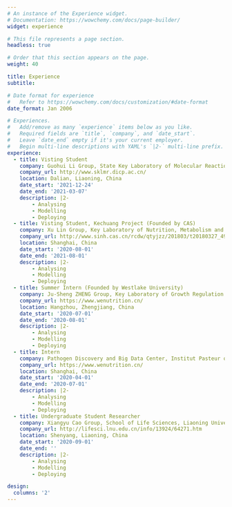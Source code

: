 ```yaml
---
# An instance of the Experience widget.
# Documentation: https://wowchemy.com/docs/page-builder/
widget: experience

# This file represents a page section.
headless: true

# Order that this section appears on the page.
weight: 40

title: Experience
subtitle:

# Date format for experience
#   Refer to https://wowchemy.com/docs/customization/#date-format
date_format: Jan 2006

# Experiences.
#   Add/remove as many `experience` items below as you like.
#   Required fields are `title`, `company`, and `date_start`.
#   Leave `date_end` empty if it's your current employer.
#   Begin multi-line descriptions with YAML's `|2-` multi-line prefix.
experience:
  - title: Visting Student
    company: Guohui Li Group, State Key Laboratory of Molecular Reaction Dynamics, Dalian Institute of Chemical Physics, Chinese Academy of Sciences
    company_url: http://www.sklmr.dicp.ac.cn/
    location: Dalian, Liaoning, China
    date_start: '2021-12-24'
    date_end: '2021-03-07'
    description: |2-
        - Analysing
        - Modelling
        - Deploying        
  - title: Visting Student, Kechuang Project (Founded by CAS)
    company: Xu Lin Group, Key Laboratory of Nutrition, Metabolism and Food Safety, Shanghai Institute of Nutrition and Health, Chinese Academy of Sciences
    company_url: http://www.sinh.cas.cn/rcdw/qtyjzz/201803/t20180327_4986722.html
    location: Shanghai, China
    date_start: '2020-08-01'
    date_end: '2021-08-01'
    description: |2-
        - Analysing
        - Modelling
        - Deploying		
  - title: Summer Intern (Founded by Westlake University)
    company: Ju-Sheng ZHENG Group, Key Laboratory of Growth Regulation and Translational Research of Zhejiang Province, Westlake University
    company_url: https://www.wenutrition.cn/
    location: Hangzhou, Zhengjiang, China
    date_start: '2020-07-01'
    date_end: '2020-08-01'
    description: |2-
        - Analysing
        - Modelling
        - Deploying
  - title: Intern
    company: Pathogen Discovery and Big Data Center, Institut Pasteur of Shanghai, Chinese Academy of Sciences
    company_url: https://www.wenutrition.cn/
    location: Shanghai, China
    date_start: '2020-04-01'
    date_end: '2020-07-01'
    description: |2-
        - Analysing
        - Modelling
        - Deploying
  - title: Undergraduate Student Researcher
    company: Xiangyu Cao Group, School of Life Sciences, Liaoning University
    company_url: http://lifesci.lnu.edu.cn/info/13924/64271.htm
    location: Shenyang, Liaoning, China
    date_start: '2020-09-01'
    date_end: ''
    description: |2-
        - Analysing
        - Modelling
        - Deploying

design:
  columns: '2'
---
```

